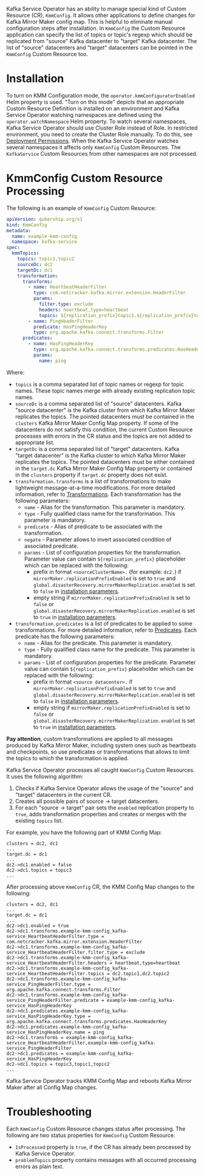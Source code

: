 Kafka Service Operator has an ability to manage special kind of Custom Resource (CR), `KmmConfig`.
It allows other applications to define changes for Kafka Mirror Maker config map.
This is helpful to eliminate manual configuration steps after installation.
In `KmmConfig` the Custom Resource application can specify the list of topics or topic's regexp which should be replicated from "source"
Kafka datacenter to "target" Kafka datacenter.
The list of "source" datacenters and "target" datacenters can be pointed in the `KmmConfig` Custom Resource too. 

# Installation 

To turn on KMM Configuration mode, the `operator.kmmConfiguratorEnabled` Helm property is used.
"Turn on this mode" depicts that an appropriate Custom Resource Definition is installed on an environment and Kafka Service Operator
watching namespaces are defined using the `operator.watchNamespace` Helm property. To watch several namespaces, Kafka Service Operator
should use Cluster Role instead of Role. In restricted environment, you need to create the Cluster Role manually.
To do this, see [Deployment Permissions](installation.md#deployment-permissions).
When the Kafka Service Operator watches several namespaces it affects only `KmmConfig` Custom Resources.
The `KafkaService` Custom Resources from other namespaces are not processed.

# KmmConfig Custom Resource Processing

The following is an example of `KmmConfig` Custom Resource:

```yaml
apiVersion: qubership.org/v1
kind: KmmConfig
metadata:
  name: example-kmm-config
  namespace: kafka-service
spec:
  kmmTopics:
    topics: topic1,topic2
    sourceDc: dc2
    targetDc: dc1
    transformation:
      transforms:
        - name: HeartbeatHeaderFilter
          type: com.netcracker.kafka.mirror.extension.HeaderFilter
          params:
            filter.type: exclude
            headers: heartbeat,type=heartbeat
            topics: ${replication_prefix}topic1,${replication_prefix}topic2
        - name: PingHeaderFilter
          predicate: HasPingHeaderKey
          type: org.apache.kafka.connect.transforms.Filter
      predicates:
        - name: HasPingHeaderKey
          type: org.apache.kafka.connect.transforms.predicates.HasHeaderKey
          params:
            name: ping
```

Where:

* `topics` is a comma separated list of topic names or regexp for topic names. These topic names merge with already existing replication
  topic names.
* `sourceDc` is a comma separated list of "source" datacenters. Kafka "source datacenter" is the Kafka cluster from which Kafka Mirror Maker
  replicates the topics. The pointed datacenters must be contained in the `clusters` Kafka Mirror Maker Config Map property.
  If some of the datacenters do not satisfy this condition, the current Custom Resource processes with errors in the CR status and
  the topics are not added to appropriate list.
* `targetDc` is a comma separated list of "target" datacenters. Kafka "target datacenter" is the Kafka cluster to
   which Kafka Mirror Maker replicates the topics. The pointed datacenters must be either contained in the `target.dc`
   Kafka Mirror Maker Config Map property or contained in the `clusters` property if `target.dc` property does not exist.
* `transformation.transforms` is a list of transformations to make lightweight message-at-a-time modifications.
  For more detailed information, refer to [Transformations](https://kafka.apache.org/documentation/#connect_transforms).
  Each transformation has the following parameters:
  * `name` - Alias for the transformation. This parameter is mandatory.
  * `type` - Fully qualified class name for the transformation. This parameter is mandatory.
  * `predicate` - Alias of predicate to be associated with the transformation.
  * `negate` - Parameter allows to invert associated condition of associated predicate.
  * `params` - List of configuration properties for the transformation.
    Parameter value can contain `${replication_prefix}` placeholder which can be replaced with the following:
    - prefix in format `<sourceClusterName>.` (for example: `dc2.`) if `mirrorMaker.replicationPrefixEnabled` is set to `true` and 
      `global.disasterRecovery.mirrorMakerReplication.enabled` is set to `false` in [installation parameters](installation.md#parameters).
    - empty string if `mirrorMaker.replicationPrefixEnabled` is set to `false` or 
      `global.disasterRecovery.mirrorMakerReplication.enabled` is set to `true` in [installation parameters](installation.md#parameters).
* `transformation.predicates` is a list of predicates to be applied to some transformations.
  For more detailed information, refer to [Predicates](https://kafka.apache.org/documentation/#connect_predicates).
  Each predicate has the following parameters:
    * `name` - Alias for the predicate. This parameter is mandatory.
    * `type` - Fully qualified class name for the predicate. This parameter is mandatory.
    * `params` - List of configuration properties for the predicate. Parameter value can contain `${replication_prefix}`
      placeholder which can be replaced with the following:
      - prefix in format `<source datacenter>.` if `mirrorMaker.replicationPrefixEnabled` is set to `true` and
        `global.disasterRecovery.mirrorMakerReplication.enabled` is set to `false` in [installation parameters](installation.md#parameters).
      - empty string if `mirrorMaker.replicationPrefixEnabled` is set to `false` or `global.disasterRecovery.mirrorMakerReplication.enabled`
        is set to `true` in [installation parameters](installation.md#parameters).

**Pay attention**, custom transformations are applied to all messages produced by Kafka Mirror Maker, including system ones such
as heartbeats and checkpoints, so use predicates or transformations that allows to limit the topics to which the transformation is applied.

Kafka Service Operator processes all caught `KmmConfig` Custom Resources. It uses the following algorithm:

1. Checks if Kafka Service Operator allows the usage of the "source" and "target" datacenters in the current CR.
2. Creates all possible pairs of source -> target datacenters.
3. For each "source -> target" pair sets the `enabled` replication property to `true`, adds transformation properties and creates 
   or merges with the existing `topics` list.

For example, you have the following part of KMM Config Map:

```text
clusters = dc2, dc1
...
target.dc = dc1
...
dc2->dc1.enabled = false
dc2->dc1.topics = topic3
...
```

After processing above `KmmConfig` CR, the KMM Config Map changes to the following:

```text
clusters = dc2, dc1
...
target.dc = dc1
...
dc2->dc1.enabled = true
dc2->dc1.transforms.example-kmm-config_kafka-service_HeartbeatHeaderFilter.type = com.netcracker.kafka.mirror.extension.HeaderFilter
dc2->dc1.transforms.example-kmm-config_kafka-service_HeartbeatHeaderFilter.filter.type = exclude
dc2->dc1.transforms.example-kmm-config_kafka-service_HeartbeatHeaderFilter.headers = heartbeat,type=heartbeat
dc2->dc1.transforms.example-kmm-config_kafka-service_HeartbeatHeaderFilter.topics = dc2.topic1,dc2.topic2
dc2->dc1.transforms.example-kmm-config_kafka-service_PingHeaderFilter.type = org.apache.kafka.connect.transforms.Filter
dc2->dc1.transforms.example-kmm-config_kafka-service_PingHeaderFilter.predicate = example-kmm-config_kafka-service_HasPingHeaderKey
dc2->dc1.predicates.example-kmm-config_kafka-service_HasPingHeaderKey.type = org.apache.kafka.connect.transforms.predicates.HasHeaderKey
dc2->dc1.predicates.example-kmm-config_kafka-service_HasPingHeaderKey.name = ping
dc2->dc1.transforms = example-kmm-config_kafka-service_HeartbeatHeaderFilter,example-kmm-config_kafka-service_PingHeaderFilter
dc2->dc1.predicates = example-kmm-config_kafka-service_HasPingHeaderKey
dc2->dc1.topics = topic3,topic1,topic2
...
```

Kafka Service Operator tracks KMM Config Map and reboots Kafka Mirror Maker after all Config Map changes.

# Troubleshooting 

Each `KmmConfig` Custom Resource changes status after processing. The following are two status properties for `KmmConfig` Custom Resource:

* `IsProcessed` property is `true`, if the CR has already been processed by Kafka Service Operator.
* `problemTopics` property contains messages with all occurred processing errors as plain text.
